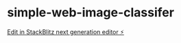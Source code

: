 # simple-web-image-classifer

[Edit in StackBlitz next generation editor ⚡️](https://stackblitz.com/~/github.com/amaan784/simple-web-image-classifer)